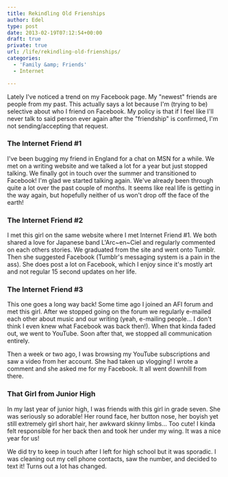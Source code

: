 ```yaml
---
title: Rekindling Old Frienships
author: Edel
type: post
date: 2013-02-19T07:12:54+00:00
draft: true
private: true
url: /life/rekindling-old-frienships/
categories:
  - 'Family &amp; Friends'
  - Internet

---
```

Lately I've noticed a trend on my Facebook page. My "newest" friends are people from my past. This actually says a lot because I'm (trying to be) selective about who I friend on Facebook. My policy is that if I feel like I'll never talk to said person ever again after the "friendship" is confirmed, I'm not sending/accepting that request.

### The Internet Friend #1

I've been bugging my friend in England for a chat on MSN for a while. We met on a writing website and we talked a lot for a year but just stopped talking. We finally got in touch over the summer and transitioned to Facebook! I'm glad we started talking again. We've already been through quite a lot over the past couple of months. It seems like real life is getting in the way again, but hopefully neither of us won't drop off the face of the earth!

### The Internet Friend #2

I met this girl on the same website where I met Internet Friend #1. We both shared a love for Japanese band L'Arc~en~Ciel and regularly commented on each others stories. We graduated from the site and went onto Tumblr. Then she suggested Facebook (Tumblr's messaging system is a pain in the ass). She does post a lot on Facebook, which I enjoy since it's mostly art and not regular 15 second updates on her life.

### The Internet Friend #3

This one goes a long way back! Some time ago I joined an AFI forum and met this girl. After we stopped going on the forum we regularly e-mailed each other about music and our writing (yeah, e-mailing people&#8230; I don't think I even knew what Facebook was back then!). When that kinda faded out, we went to YouTube. Soon after that, we stopped all communication entirely.

Then a week or two ago, I was browsing my YouTube subscriptions and saw a video from her account. She had taken up vlogging! I wrote a comment and she asked me for my Facebook. It all went downhill from there.

### That Girl from Junior High

In my last year of junior high, I was friends with this girl in grade seven. She was seriously so adorable! Her round face, her button nose, her boyish yet still extremely girl short hair, her awkward skinny limbs&#8230; Too cute! I kinda felt responsible for her back then and took her under my wing. It was a nice year for us!

We did try to keep in touch after I left for high school but it was sporadic. I was cleaning out my cell phone contacts, saw the number, and decided to text it! Turns out a lot has changed.


